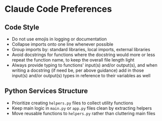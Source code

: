 # Claude Code Preferences

## Code Style
- Do not use emojis in logging or documentation
- Collapse imports onto one line whenever possible
- Group imports by: standard libraries, local imports, external libraries
- Avoid docstrings for functions where the docstring would more or less repeat the function name, to keep the overall file length light
- Always provide typing to functions' input(s) and/or output(s), and when writing a docstring (if need be, per above guidance) add in those input(s) and/or output(s) types in reference to their variables as well

## Python Services Structure
- Prioritize creating `helpers.py` files to collect utility functions
- Keep main logic in `main.py` or `app.py` files clean by extracting helpers
- Move reusable functions to `helpers.py` rather than cluttering main files